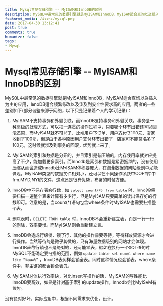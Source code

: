 ```yaml
---
title: Mysql常见存储引擎 -- MyISAM和InnoDB的区别
description: MySQL中最常见的数据引擎就是MyISAM和InnoDB，MyISAM适合查询以及插入为主的应用，InnoDB适合频繁修改以及涉及到安全性要求高的应用。
featured_media: /icons/mysql.png
date: 2017-04-30 13:12:41
post: true
comments: true
humanize: false
tags:
- Mysql
---
```


# Mysql常见存储引擎 -- MyISAM和InnoDB的区别

MySQL中最常见的数据引擎就是MyISAM和InnoDB，MyISAM适合查询以及插入为主的应用，InnoDB适合频繁修改以及涉及到安全性要求高的应用，两者的一些差别如下(部分借鉴来源于网络，以下只是记录着个人的学习记录)：

1. MyISAM不支持事务和外健关联，而InnoDB支持事务和外健关联。事务是一种高级的处理方式，可以把一连贯的操作过程中，只要哪个环节出错还可以回滚还原，而MyISAM就不可以了。比如用户下订单，用户支付了100元，店家收到了100元，但是由于各种原因用户支付环节出错了，店家可不能莫名多了100元，这时候就涉及到事务的回滚，优势就上来了。

2. MyISAM的索引和数据是分开的，并且索引是有压缩的，内存使用率就对应提高了不少，能加载更多索引。而Innodb是索引和数据是紧密捆绑的，没有使用压缩从而会造成Innodb比MyISAM体积要庞大，在海量数据的网站级别中尤能体现。MyISAM类型的数据文件相对小，还可以在不同操作系统中COPY库中frm.MYD,MYI的文件，这点还是很有优势，布署的时候方便。

3. InnoDB中不保存表的行数，如 `select count(*) from table` 时，InnoDB需要扫描一遍整个表来计算有多少行，但是MyISAM只要简单的读出保存好的行数即可。注意的是，当count(*)语句包含where条件时MyISAM也需要扫描整个表。

4. 删除表时，`DELETE FROM table` 时，InnoDB不会重新建立表，而是一行一行的删除，效率要慢。而MyISAM则会重新建立表。

5. InnoDB会造成行级锁，锁了行，其他的操作需要等待，等待释放资源才会进行操作。当然等待的是微乎其微的，只有海量数据级别的网站才会体现。InnoDB表的行锁也不是绝对的，还可能锁表，假如在执行一个SQL语句时MySQL不能确定要扫描的范围，例如 `update table set num=1 where name like “%aaa%”` ，InnoDB表同样会锁全表。同时这种情况也会锁表，where条件中，非主键的都会锁全表的。

6. MyISAM总体执行效率快，对比insert写操作的话，MyISAM的写性能比InnoDB要高效，如果是针对基于索引的update操作，Innodb会比MyISAM有优势。

没有绝对好坏，实际应用中，根据不同需求来优化，设计。